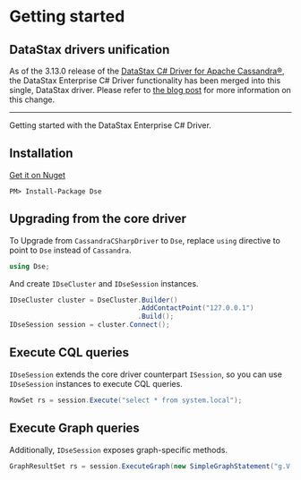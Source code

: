 # Getting started

## DataStax drivers unification

As of the 3.13.0 release of the [DataStax C# Driver for Apache Cassandra®](https://docs.datastax.com/en/developer/csharp-driver/latest/), the DataStax Enterprise C# Driver functionality has been merged into this single, DataStax driver. Please refer to [the blog post](https://www.datastax.com/blog/2020/01/better-drivers-for-cassandra) for more information on this change.

---

Getting started with the DataStax Enterprise C# Driver.

## Installation

[Get it on Nuget][nuget]

```
PM> Install-Package Dse
```

## Upgrading from the core driver

To Upgrade from `CassandraCSharpDriver` to `Dse`, replace `using` directive to point to `Dse` instead of `Cassandra`.

```csharp
using Dse;
```

And create `IDseCluster` and `IDseSession` instances.

```csharp
IDseCluster cluster = DseCluster.Builder()
                                .AddContactPoint("127.0.0.1")
                                .Build();
IDseSession session = cluster.Connect();
```

## Execute CQL queries

`IDseSession` extends the core driver counterpart `ISession`, so you can use `IDseSession` instances to execute CQL
queries.

```csharp
RowSet rs = session.Execute("select * from system.local");
```

## Execute Graph queries

Additionally, `IDseSession` exposes graph-specific methods.

```csharp
GraphResultSet rs = session.ExecuteGraph(new SimpleGraphStatement("g.V()"));
```

[nuget]: https://nuget.org/packages/Dse/
[dse]: http://www.datastax.com/products/datastax-enterprise
[core-features]: http://datastax.github.io/csharp-driver/features/
